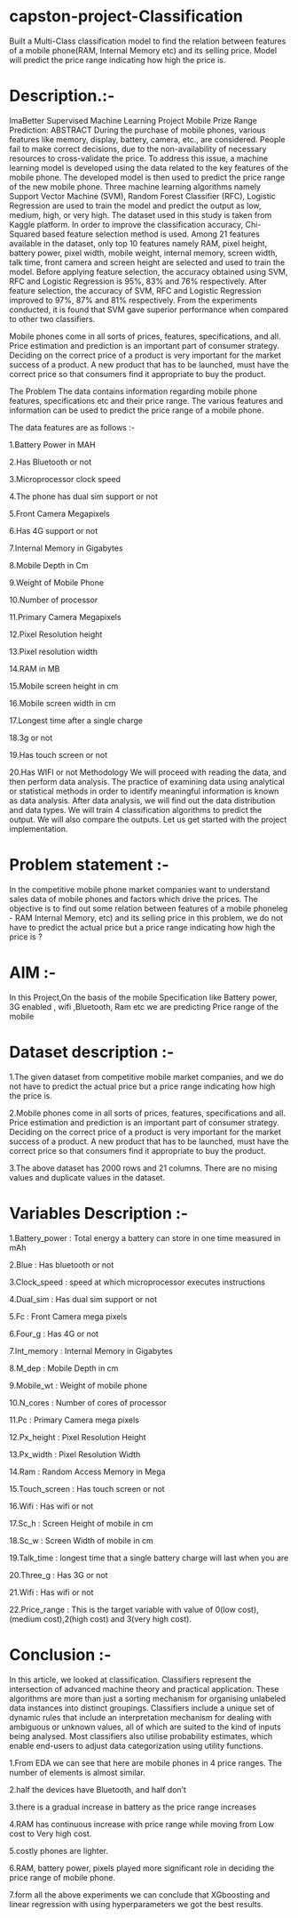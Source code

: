 # capston-project-Classification
Built a Multi-Class classification model to find the relation between features of a mobile phone(RAM, Internal Memory etc) and its selling price. Model will predict the price range indicating how high the price is.
# Description.:-
lmaBetter Supervised Machine Learning Project Mobile Prize Range Prediction: ABSTRACT During the purchase of mobile phones, various features like memory, display, battery, camera, etc., are considered. People fail to make correct decisions, due to the non-availability of necessary resources to cross-validate the price. To address this issue, a machine learning model is developed using the data related to the key features of the mobile phone. The developed model is then used to predict the price range of the new mobile phone. Three machine learning algorithms namely Support Vector Machine (SVM), Random Forest Classifier (RFC), Logistic Regression are used to train the model and predict the output as low, medium, high, or very high. The dataset used in this study is taken from Kaggle platform. In order to improve the classification accuracy, Chi-Squared based feature selection method is used. Among 21 features available in the dataset, only top 10 features namely RAM, pixel height, battery power, pixel width, mobile weight, internal memory, screen width, talk time, front camera and screen height are selected and used to train the model. Before applying feature selection, the accuracy obtained using SVM, RFC and Logistic Regression is 95%, 83% and 76% respectively. After feature selection, the accuracy of SVM, RFC and Logistic Regression improved to 97%, 87% and 81% respectively. From the experiments conducted, it is found that SVM gave superior performance when compared to other two classifiers.

Mobile phones come in all sorts of prices, features, specifications, and all. Price estimation and prediction is an important part of consumer strategy. Deciding on the correct price of a product is very important for the market success of a product. A new product that has to be launched, must have the correct price so that consumers find it appropriate to buy the product.

The Problem The data contains information regarding mobile phone features, specifications etc and their price range. The various features and information can be used to predict the price range of a mobile phone.

The data features are as follows :-

1.Battery Power in MAH

2.Has Bluetooth or not

3.Microprocessor clock speed

4.The phone has dual sim support or not

5.Front Camera Megapixels

6.Has 4G support or not

7.Internal Memory in Gigabytes

8.Mobile Depth in Cm

9.Weight of Mobile Phone

10.Number of processor

11.Primary Camera Megapixels

12.Pixel Resolution height

13.Pixel resolution width

14.RAM in MB

15.Mobile screen height in cm

16.Mobile screen width in cm

17.Longest time after a single charge

18.3g or not

19.Has touch screen or not

20.Has WIFI or not Methodology We will proceed with reading the data, and then perform data analysis. The practice of examining data using analytical or statistical methods in order to identify meaningful information is known as data analysis. After data analysis, we will find out the data distribution and data types. We will train 4 classification algorithms to predict the output. We will also compare the outputs. Let us get started with the project implementation.
# Problem statement :-
In the competitive mobile phone market companies want to understand sales data of mobile phones and factors which drive the prices. The objective is to find out some relation between features of a mobile phoneleg - RAM Internal Memory, etc) and its selling price in this problem, we do not have to predict the actual price but a price range indicating how high the price is ?

# AIM :- 
In this Project,On the basis of the mobile Specification like Battery power, 3G enabled , wifi ,Bluetooth, Ram etc we are predicting Price range of the mobile
# Dataset description :-
1.The given dataset from competitive mobile market companies, and we do not have to predict the actual price but a price range indicating how high the price is.

2.Mobile phones come in all sorts of prices, features, specifications and all. Price estimation and prediction is an important part of consumer strategy. Deciding on the correct price of a product is very important for the market success of a product. A new product that has to be launched, must have the correct price so that consumers find it appropriate to buy the product.

3.The above dataset has 2000 rows and 21 columns. There are no mising values and duplicate values in the dataset.
# Variables Description :-

1.Battery_power : Total energy a battery can store in one time measured in mAh

2.Blue : Has bluetooth or not

3.Clock_speed : speed at which microprocessor executes instructions

4.Dual_sim : Has dual sim support or not

5.Fc : Front Camera mega pixels

6.Four_g : Has 4G or not

7.Int_memory : Internal Memory in Gigabytes

8.M_dep : Mobile Depth in cm

9.Mobile_wt : Weight of mobile phone

10.N_cores : Number of cores of processor

11.Pc : Primary Camera mega pixels

12.Px_height : Pixel Resolution Height

13.Px_width : Pixel Resolution Width

14.Ram : Random Access Memory in Mega

15.Touch_screen : Has touch screen or not

16.Wifi : Has wifi or not

17.Sc_h : Screen Height of mobile in cm

18.Sc_w : Screen Width of mobile in cm

19.Talk_time : longest time that a single battery charge will last when you are

20.Three_g : Has 3G or not

21.Wifi : Has wifi or not

22.Price_range : This is the target variable with value of 0(low cost), (medium cost),2(high cost) and 3(very high cost).
# Conclusion :- 
In this article, we looked at classification. Classifiers represent the intersection of advanced machine theory and practical application. These algorithms are more than just a sorting mechanism for organising unlabeled data instances into distinct groupings. Classifiers include a unique set of dynamic rules that include an interpretation mechanism for dealing with ambiguous or unknown values, all of which are suited to the kind of inputs being analysed. Most classifiers also utilise probability estimates, which enable end-users to adjust data categorization using utility functions.

1.From EDA we can see that here are mobile phones in 4 price ranges. The number of elements is almost similar.

2.half the devices have Bluetooth, and half don’t

3.there is a gradual increase in battery as the price range increases

4.RAM has continuous increase with price range while moving from Low cost to Very high cost.

5.costly phones are lighter.

6.RAM, battery power, pixels played more significant role in deciding the price range of mobile phone.

7.form all the above experiments we can conclude that XGboosting and linear regression with using hyperparameters we got the best results.






